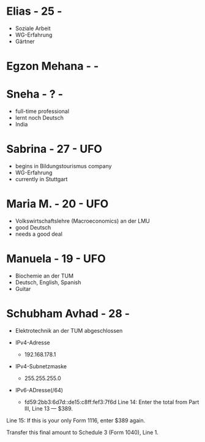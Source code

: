 # Elias - 25 - 
- Soziale Arbeit
- WG-Erfahrung
- Gärtner

# Egzon Mehana -  - 
# Sneha - ? - 
- full-time professional
- lernt noch Deutsch
- India

# Sabrina - 27 - UFO
- begins in Bildungstourismus company
- WG-Erfahrung
- currently in Stuttgart

# Maria M. - 20 - UFO
- Volkswirtschaftslehre (Macroeconomics) an der LMU
- good Deutsch
- needs a good deal

# Manuela - 19 - UFO
- Biochemie an der TUM
- Deutsch, English, Spanish
- Guitar

# Schubham Avhad - 28 - 
- Elektrotechnik an der TUM abgeschlossen


- IPv4-Adresse
	- 192.168.178.1
- IPv4-Subnetzmaske
	- 255.255.255.0
- IPv6-ADresse(/64)
	- fd59:2bb3:6d7d::de15:c8ff:fef3:7f6d
Line 14: Enter the total from Part III, Line 13 — $389.

Line 15: If this is your only Form 1116, enter $389 again.

Transfer this final amount to Schedule 3 (Form 1040), Line 1.